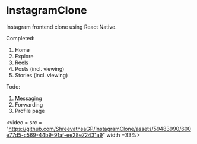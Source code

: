 # InstagramClone
Instagram frontend clone using React Native.

Completed:
1. Home
2. Explore
3. Reels
4. Posts (incl. viewing)
5. Stories (incl. viewing)

Todo:
1. Messaging
2. Forwarding
3. Profile page


<div style = {display: flex, flexDirection: column>

<video = src = "https://github.com/ShreevathsaGP/InstagramClone/assets/59483990/600e77d5-c569-44b9-91af-ee28e72431a9" width =33%>

</div>


